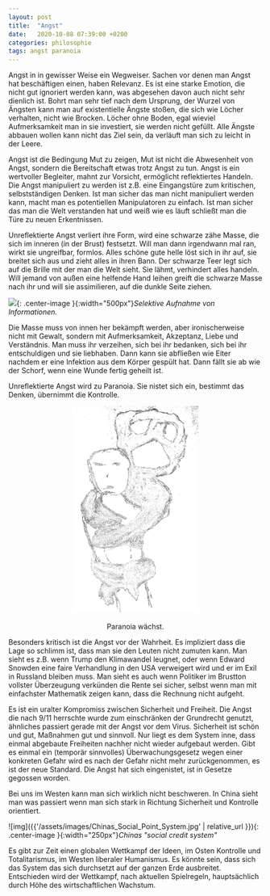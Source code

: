 ```yaml
---
layout: post
title:  "Angst"
date:   2020-10-08 07:39:00 +0200
categories: philosophie
tags: angst paranoia
---
```


Angst in in gewisser Weise ein Wegweiser. Sachen vor denen man Angst hat beschäftigen einen, haben Relevanz. Es ist eine starke Emotion, die nicht gut ignoriert werden kann, was abgesehen davon auch nicht sehr dienlich ist. Bohrt man sehr tief nach dem Ursprung, der Wurzel von Ängsten kann man auf existentielle Ängste stoßen, die sich  wie Löcher verhalten, nicht wie Brocken. Löcher ohne Boden, egal wieviel Aufmerksamkeit man in sie investiert, sie werden nicht gefüllt. Alle Ängste abbauen wollen kann nicht das Ziel sein, da verläuft man sich zu leicht in der Leere.

Angst ist die Bedingung Mut zu zeigen, Mut ist nicht die Abwesenheit von Angst, sondern die Bereitschaft etwas trotz Angst zu tun. 
Angst is ein wertvoller Begleiter, mahnt zur Vorsicht, ermöglicht reflektiertes Handeln. 
Die Angst manipuliert zu werden ist z.B. eine Eingangstüre zum kritischen, selbstständigen Denken.
Ist man sicher das man nicht manipuliert werden kann, macht man es potentiellen Manipulatoren zu einfach. Ist man sicher das man die Welt verstanden hat und weiß wie es läuft schließt man die Türe zu neuen Erkentnissen.

Unreflektierte Angst verliert ihre Form, wird eine schwarze zähe Masse, die sich im inneren (in der Brust) festsetzt. Will man dann irgendwann mal ran, wirkt sie ungreifbar, formlos. Alles schöne gute helle löst sich in ihr auf, sie breitet sich aus und zieht alles in ihren Bann. Der schwarze Teer legt sich auf die Brille mit der man die Welt sieht. Sie lähmt, verhindert alles handeln. Will jemand von außen eine helfende Hand leihen greift die schwarze Masse nach ihr und will sie assimilieren, auf die dunkle Seite ziehen.


![]({{'/assets/images/selektive_aufnahme_informationen.jpg'}}){: .center-image }{:width="500px"}*Selektive Aufnahme von Informationen.*


 Die Masse muss von innen her bekämpft werden, aber ironischerweise nicht mit Gewalt, sondern mit Aufmerksamkeit, Akzeptanz, Liebe und Verständnis. Man muss ihr verzeihen, sich bei ihr bedanken, sich bei ihr entschuldigen und sie liebhaben. Dann kann sie abfließen wie Eiter nachdem er eine Infektion aus dem Körper gespült hat. Dann fällt sie ab wie der Schorf, wenn eine Wunde fertig geheilt ist.

Unreflektierte Angst wird zu Paranoia. Sie nistet sich ein, bestimmt das Denken, übernimmt die Kontrolle.



<figure>
  <img class="marginauto" src='/assets/images/angsthuckepack.png' width="250" style="background:none ; border:none; box-shadow:none"/>
  <figcaption>Paranoia wächst.</figcaption>
</figure> 

<style>
.marginauto {
    margin: 10px auto 20px;
    display: block;
}
figcaption {
  text-align: center;
}
</style>

Besonders kritisch ist die Angst vor der Wahrheit. Es impliziert dass die Lage so schlimm ist, dass man sie den Leuten nicht zumuten kann. Man sieht es z.B. wenn Trump den Klimawandel leugnet, oder wenn Edward Snowden eine faire Verhandlung in den USA verweigert wird und er im Exil in Russland bleiben muss. Man sieht es auch wenn Politiker im Brustton vollster Überzeugung verkünden die Rente sei sicher, selbst wenn man mit einfachster Mathematik zeigen kann, dass die Rechnung nicht aufgeht.

Es ist ein uralter Kompromiss zwischen Sicherheit und Freiheit. Die Angst die nach 9/11 herrschte wurde zum einschränken der Grundrecht genutzt, ähnliches passiert gerade mit der Angst vor dem Virus. Sicherheit ist schön und gut, Maßnahmen gut und sinnvoll. Nur liegt es dem System inne, dass einmal abgebaute Freiheiten nachher nicht wieder aufgebaut werden. Gibt es einmal ein (temporär sinnvolles) Überwachungsgesetz wegen einer konkreten Gefahr wird es nach der Gefahr nicht mehr zurückgenommen, es ist der neue Standard. Die Angst hat sich eingenistet, ist in Gesetze gegossen worden. 

Bei uns im Westen kann man sich wirklich nicht beschweren. In China sieht man was passiert wenn man sich stark in Richtung Sicherheit und Kontrolle orientiert.

![img]({{'/assets/images/Chinas_Social_Point_System.jpg' | relative_url }}){: .center-image }{:width="250px"}*Chinas "social credit system"*


Es gibt zur Zeit einen globalen Wettkampf der Ideen, im Osten Kontrolle und Totalitarismus, im Westen liberaler Humanismus. Es könnte sein, dass sich das System das sich durchsetzt auf der ganzen Erde ausbreitet. Entschieden wird der Wettkampf, nach aktuellen Spielregeln, hauptsächlich durch Höhe des wirtschaftlichen Wachstum.





